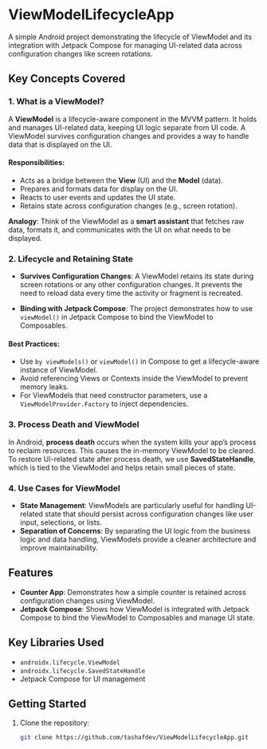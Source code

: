 # ViewModelLifecycleApp

A simple Android project demonstrating the lifecycle of ViewModel and its integration with Jetpack Compose for managing UI-related data across configuration changes like screen rotations.

## Key Concepts Covered

### 1. **What is a ViewModel?**
A **ViewModel** is a lifecycle-aware component in the MVVM pattern. It holds and manages UI-related data, keeping UI logic separate from UI code. A ViewModel survives configuration changes and provides a way to handle data that is displayed on the UI.

#### Responsibilities:
- Acts as a bridge between the **View** (UI) and the **Model** (data).
- Prepares and formats data for display on the UI.
- Reacts to user events and updates the UI state.
- Retains state across configuration changes (e.g., screen rotation).

**Analogy**: Think of the ViewModel as a **smart assistant** that fetches raw data, formats it, and communicates with the UI on what needs to be displayed.

### 2. **Lifecycle and Retaining State**
- **Survives Configuration Changes**: A ViewModel retains its state during screen rotations or any other configuration changes. It prevents the need to reload data every time the activity or fragment is recreated.
  
- **Binding with Jetpack Compose**: The project demonstrates how to use `viewModel()` in Jetpack Compose to bind the ViewModel to Composables.

#### Best Practices:
- Use `by viewModels()` or `viewModel()` in Compose to get a lifecycle-aware instance of ViewModel.
- Avoid referencing Views or Contexts inside the ViewModel to prevent memory leaks.
- For ViewModels that need constructor parameters, use a `ViewModelProvider.Factory` to inject dependencies.

### 3. **Process Death and ViewModel**
In Android, **process death** occurs when the system kills your app’s process to reclaim resources. This causes the in-memory ViewModel to be cleared. To restore UI-related state after process death, we use **SavedStateHandle**, which is tied to the ViewModel and helps retain small pieces of state.

### 4. **Use Cases for ViewModel**
- **State Management**: ViewModels are particularly useful for handling UI-related state that should persist across configuration changes like user input, selections, or lists.
- **Separation of Concerns**: By separating the UI logic from the business logic and data handling, ViewModels provide a cleaner architecture and improve maintainability.

## Features

- **Counter App**: Demonstrates how a simple counter is retained across configuration changes using ViewModel.
- **Jetpack Compose**: Shows how ViewModel is integrated with Jetpack Compose to bind the ViewModel to Composables and manage UI state.
  
## Key Libraries Used

- `androidx.lifecycle.ViewModel`
- `androidx.lifecycle.SavedStateHandle`
- Jetpack Compose for UI management

## Getting Started

1. Clone the repository:
   ```bash
   git clone https://github.com/tashafdev/ViewModelLifecycleApp.git
